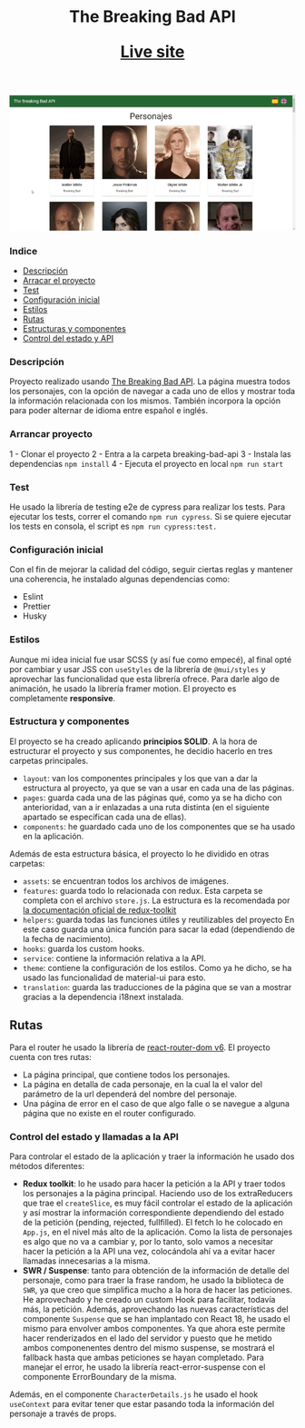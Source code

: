 <div  align="center">

<h1>The Breaking Bad API

<a href="https://breaking-bad-api-yvc.netlify.app">Live site</a>

</div><br>
<div  align="center">

![The Breaking Bad API](src/assets/breakingBadPreview.gif)

</div>

### Indice

- [Descripción](#descripción)
- [Arracar el proyecto](#arrancar-proyecto)
- [Test](#test)
- [Configuración inicial](#configuración-inicial)
- [Estilos](#estilos)
- [Rutas](#router)
- [Estructuras y componentes](#estructura-y-componentes)
- [Control del estado y API](#control-del-estado-y-llamadas-a-la-api)

### Descripción

Proyecto realizado usando [The Breaking Bad API](https://breakingbadapi.com/). La página muestra todos los personajes, con la opción de navegar a cada uno de ellos y mostrar toda la información relacionada con los mismos. También incorpora la opción para poder alternar de idioma entre español e inglés.

### Arrancar proyecto

1 - Clonar el proyecto
2 - Entra a la carpeta breaking-bad-api
3 - Instala las dependencias `npm install`
4 - Ejecuta el proyecto en local `npm run start`

### Test

He usado la librería de testing e2e de cypress para realizar los tests. Para ejecutar los tests, correr el comando `npm run cypress`. Si se quiere ejecutar los tests en consola, el script es `npm run cypress:test.`

### Configuración inicial

Con el fin de mejorar la calidad del código, seguir ciertas reglas y mantener una coherencia, he instalado algunas dependencias como:

- Eslint
- Prettier
- Husky

### Estilos

Aunque mi idea inicial fue usar SCSS (y así fue como empecé), al final opté por cambiar y usar JSS con `useStyles` de la librería de `@mui/styles` y aprovechar las funcionalidad que esta librería ofrece. Para darle algo de animación, he usado la librería framer motion. El proyecto es completamente **responsive**.

### Estructura y componentes

El proyecto se ha creado aplicando **principios SOLID**.
A la hora de estructurar el proyecto y sus componentes, he decidio hacerlo en tres carpetas principales.

- `layout`: van los componentes principales y los que van a dar la estructura al proyecto, ya que se van a usar en cada una de las páginas.
- `pages`: guarda cada una de las páginas qué, como ya se ha dicho con anterioridad, van a ir enlazadas a una ruta distinta (en el siguiente apartado se especifican cada una de ellas).
- `components`: he guardado cada uno de los componentes que se ha usado en la aplicación.

Además de esta estructura básica, el proyecto lo he dividido en otras carpetas:

- `assets`: se encuentran todos los archivos de imágenes.
- `features`: guarda todo lo relacionada con redux. Esta carpeta se completa con el archivo `store.js`. La estructura es la recomendada por [la documentación oficial de redux-toolkit](https://redux.js.org/faq/code-structure)
- `helpers`: guarda todas las funciones útiles y reutilizables del proyecto En este caso guarda una única función para sacar la edad (dependiendo de la fecha de nacimiento).
- `hooks`: guarda los custom hooks.
- `service`: contiene la información relativa a la API.
- `theme`: contiene la configuración de los estilos. Como ya he dicho, se ha usado las funcionalidad de material-ui para esto.
- `translation`: guarda las traducciones de la página que se van a mostrar gracias a la dependencia i18next instalada.

## Rutas

Para el router he usado la librería de [react-router-dom v6](https://reactrouter.com/docs/en/v6/getting-started/overview). El proyecto cuenta con tres rutas:

- La página principal, que contiene todos los personajes.
- La página en detalla de cada personaje, en la cual la el valor del parámetro de la url dependerá del nombre del personaje.
- Una página de error en el caso de que algo falle o se navegue a alguna página que no existe en el router configurado.

### Control del estado y llamadas a la API

Para controlar el estado de la aplicación y traer la información he usado dos métodos diferentes:

- **Redux toolkit**: lo he usado para hacer la petición a la API y traer todos los personajes a la página principal. Haciendo uso de los extraReducers que trae el `createSlice`, es muy fácil controlar el estado de la aplicación y así mostrar la información correspondiente dependiendo del estado de la petición (pending, rejected, fullfilled). El fetch lo he colocado en `App.js`, en el nivel más alto de la aplicación. Como la lista de personajes es algo que no va a cambiar y, por lo tanto, solo vamos a necesitar hacer la petición a la API una vez, colocándola ahí va a evitar hacer llamadas innecesarias a la misma.
- **SWR / Suspense**: tanto para obtención de la información de detalle del personaje, como para traer la frase random, he usado la biblioteca de `SWR`, ya que creo que simplifica mucho a la hora de hacer las peticiones. He aprovechado y he creado un custom Hook para facilitar, todavía más, la petición. Además, aprovechando las nuevas características del componente `Suspense` que se han implantado con React 18, he usado el mismo para envolver ambos componentes. Ya que ahora este permite hacer renderizados en el lado del servidor y puesto que he metido ambos componenentes dentro del mismo suspense, se mostrará el fallback hasta que ambas peticiones se hayan completado. Para manejar el error, he usado la librería react-error-suspense con el componente ErrorBoundary de la misma.

Además, en el componente `CharacterDetails.js` he usado el hook `useContext` para evitar tener que estar pasando toda la información del personaje a través de props.
